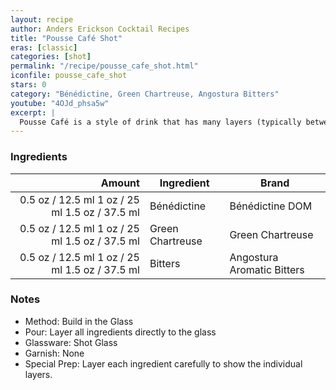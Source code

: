 ```yaml
---
layout: recipe
author: Anders Erickson Cocktail Recipes
title: "Pousse Café Shot"
eras: [classic]
categories: [shot]
permalink: "/recipe/pousse_cafe_shot.html"
iconfile: pousse_cafe_shot
stars: 0
category: "Bénédictine, Green Chartreuse, Angostura Bitters"
youtube: "4OJd_phsa5w"
excerpt: |
  Pousse Café is a style of drink that has many layers (typically between three and seven). When made properly they're absolutely beautiful, but they require time, patience, and a steady hand. For this reason they aren't popular among most bartenders - it's a quick way to find yourself in the weeds! However, if you're curious and wanting to try your hand at it, this is a fun way to explore new flavor combinations! There are some things to keep in mind. You want to have an idea of each ingredients' density (heavier ingredients fall to the bottom), and consider the drink's evolution of flavors as you sip your way through it. That's not to say you can't shoot your Pousse Cafés, but the more layers, the muddier the shot will be. Patience is a virtue. The Pousse Café is both the test and the reward.
---
```


### Ingredients

| Amount | Ingredient       | Brand                      |
| -----: | ---------------- | -------------------------- |
| <span class="onex active">0.5 oz / 12.5 ml</span>  <span class="twox">1 oz / 25 ml</span> <span class="threex">1.5 oz / 37.5 ml</span> | Bénédictine      | Bénédictine DOM            |
| <span class="onex active">0.5 oz / 12.5 ml</span>  <span class="twox">1 oz / 25 ml</span> <span class="threex">1.5 oz / 37.5 ml</span> | Green Chartreuse | Green Chartreuse           |
| <span class="onex active">0.5 oz / 12.5 ml</span>  <span class="twox">1 oz / 25 ml</span> <span class="threex">1.5 oz / 37.5 ml</span> | Bitters          | Angostura Aromatic Bitters |

### Notes

- Method: Build in the Glass
- Pour: Layer all ingredients directly to the glass
- Glassware: Shot Glass
- Garnish: None
- Special Prep: Layer each ingredient carefully to show the individual layers.
